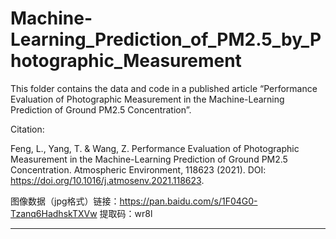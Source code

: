 # Machine-Learning_Prediction_of_PM2.5_by_Photographic_Measurement

This folder contains the data and code in a published article “Performance Evaluation of Photographic Measurement in the Machine-Learning Prediction of Ground PM2.5 Concentration”.

Citation: 

Feng, L., Yang, T. & Wang, Z. Performance Evaluation of Photographic Measurement in the Machine-Learning Prediction of Ground PM2.5 Concentration. Atmospheric Environment, 118623 (2021). DOI: https://doi.org/10.1016/j.atmosenv.2021.118623.

图像数据（jpg格式）链接：https://pan.baidu.com/s/1F04G0-Tzanq6HadhskTXVw
提取码：wr8l
___________________________________________________________________________________________________________________________________________________________________________

